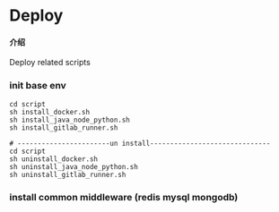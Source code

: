 # Deploy

#### 介绍
Deploy related scripts

### init base env
 
```shell
cd script
sh install_docker.sh
sh install_java_node_python.sh
sh install_gitlab_runner.sh

# -----------------------un install------------------------------
cd script
sh uninstall_docker.sh
sh uninstall_java_node_python.sh
sh uninstall_gitlab_runner.sh
```

### install common middleware (redis mysql mongodb)

```shell
```